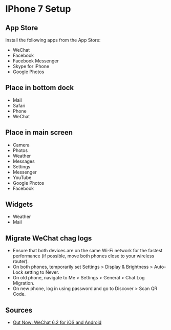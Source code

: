 # IPhone 7 Setup

## App Store

Install the following apps from the App Store:

- WeChat
- Facebook
- Facebook Messenger
- Skype for iPhone
- Google Photos

## Place in bottom dock

- Mail
- Safari
- Phone
- WeChat

## Place in main screen

- Camera
- Photos
- Weather
- Messages
- Settings
- Messenger
- YouTube
- Google Photos
- Facebook

## Widgets

- Weather
- Mail

## Migrate WeChat chag logs

- Ensure that both devices are on the same Wi-Fi network for the fastest performance (if possible, move both phones close to your wireless router).
- On both phones, temporarily set Settings > Display & Brightness > Auto-Lock setting to Never.
- On old phone, navigate to Me > Settings > General > Chat Log Migration.
- On new phone, log in using password and go to Discover > Scan QR Code.

## Sources

- [Out Now: WeChat 6.2 for iOS and Android](http://blog.wechat.com/2015/05/27/out-now-wechat-6-2-for-ios-and-android-featuring-moments-translation/)
